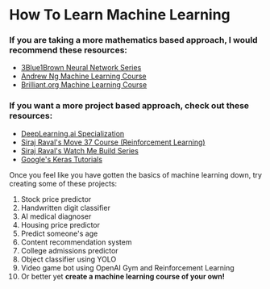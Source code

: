 # How To Learn Machine Learning

### If you are taking a more **mathematics based** approach, I would recommend these resources:
- [3Blue1Brown Neural Network Series](https://www.youtube.com/playlist?list=PLZHQObOWTQDNU6R1_67000Dx_ZCJB-3pi)
- [Andrew Ng Machine Learning Course](https://www.coursera.org/learn/machine-learning)
- [Brilliant.org Machine Learning Course](https://brilliant.org/courses/machine-learning/)

### If you want a more **project based** approach, check out these resources:
- [DeepLearning.ai Specialization](https://www.deeplearning.ai/)
- [Siraj Raval's Move 37 Course (Reinforcement Learning)](https://www.theschool.ai/courses/move-37-course/)
- [Siraj Raval's Watch Me Build Series](https://www.youtube.com/playlist?list=PL2-dafEMk2A4n3aP_rzgqA8lVGknkSN2p)
- [Google's Keras Tutorials](https://www.youtube.com/watch?v=J6Ok8p463C4&t)

Once you feel like you have gotten the basics of machine learning down, try creating some of these projects:
1. Stock price predictor
2. Handwritten digit classifier
3. AI medical diagnoser
4. Housing price predictor
5. Predict someone's age
6. Content recommendation system
7. College admissions predictor
8. Object classifier using YOLO
9. Video game bot using OpenAI Gym and Reinforcement Learning
10. Or better yet **create a machine learning course of your own!**
